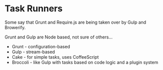 Task Runners
============


Some say that Grunt and Require.js are being taken over by Gulp and Browerify.

Grunt and Gulp are Node based, not sure of others...


- Grunt - configuration-based
- Gulp - stream-based
- Cake - for simple tasks, uses CoffeeScript
- Broccoli - like Gulp with tasks based on code logic and a plugin system



